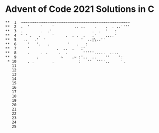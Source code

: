 # Advent of Code 2021 Solutions in C

    **  1  ~~~~~~~~~~~~~~~~~~~~~~~~~~~~~~~~~~~~~~~~~~~~~~~~~
    **  2  .  '     '    '         .. ..    .    .  . ..''''
    **  3  .        .  .'                  .  .  '   :      
    **  4  ' ' .   .     '     .  . .  .   .'    ....'      
    **  5   ..   .'  '                '  ..|\..''           
    **  6     '   '.   .        '   .   :                   
    **  7     '            .  ..  .   :'                    
    **  8     .     . .     .  .       '''''.....  ....     
    **  9         .          ~    .~ :'..  ..    ''    ':   
     * 10     . .        .           :   ''  ''''..     '.  
       11  
       12  
       13  
       14  
       15  
       16  
       17  
       18  
       19  
       20  
       21  
       22  
       23  
       24  
       25   
